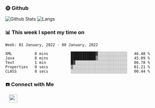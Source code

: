 

<h3> 🌞 Github</h3>

![Github Stats](https://github-readme-stats-beta-lovat.vercel.app/api?username=QiuYukang&count_private=true&show_icons=true&hide=stars)
![Langs](https://github-readme-stats-beta-lovat.vercel.app/api/top-langs/?username=QiuYukang&count_private=true&layout=compact)

<h3> 📊 This week I spent my time on</h3>

<!--START_SECTION:waka-->
```text
Week: 01 January, 2022 - 08 January, 2022

XML          8 mins          ███████████▓░░░░░░░░░░░░░   46.48 % 
Java         8 mins          ███████████▒░░░░░░░░░░░░░   45.09 % 
Text         1 min           █▓░░░░░░░░░░░░░░░░░░░░░░░   06.78 % 
Properties   0 secs          ▒░░░░░░░░░░░░░░░░░░░░░░░░   01.21 % 
CLASS        0 secs          ░░░░░░░░░░░░░░░░░░░░░░░░░   00.44 % 
```
<!--END_SECTION:waka-->

<!--
<h3>🛠 Tech Stack</h3>

- 💻 &nbsp; Java | C | Matlab | C++ | Python
- 🌐 &nbsp; HTML | CSS | JavaScript | Bootstrap
- 🛢  &nbsp; MySQL | Redis
- 🔧 &nbsp; NS-3 | Git | Markdown
-->

<h3> ☎️ Connect with Me </h3>
&nbsp;&nbsp;
<a href="mailto:b612n@qq.com">
  <img href="mailto:b612n@qq.com" align="center" width="26px" src="https://github.com/TheDudeThatCode/TheDudeThatCode/blob/master/Assets/Gmail.svg" />
</a>
